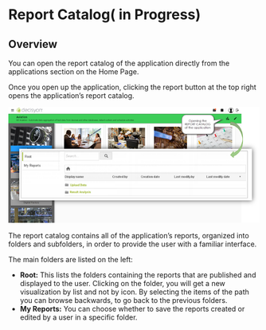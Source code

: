 # Report Catalog\( in Progress\)

## **Overview**

You can open the report catalog of the application directly from the applications section on the Home Page. 

Once you open up the application, clicking the report button at the top right opens the application’s report catalog.

![](../.gitbook/assets/image%20%2813%29.png)

The report catalog contains all of the application’s reports, organized into folders and subfolders, in order to provide the user with a familiar interface.

The main folders are listed on the left:

* **Root:** This lists the folders containing the reports that are published and displayed to the user. Clicking on the folder, you will get a new visualization by list and not by icon. By selecting the items of the path you can browse backwards, to go back to the previous folders. 
* **My Reports:** You can choose whether to save the reports created or edited by a user in a specific folder.

